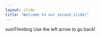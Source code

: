 ```yaml
---
layout: slide
title: "Welcome to our second slide!"
---
```

sumThimbng
Use the left arrow to go back!
